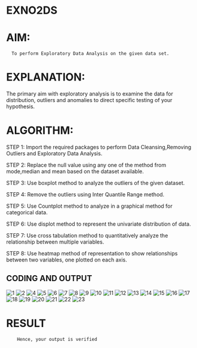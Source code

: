 # EXNO2DS
# AIM:
      To perform Exploratory Data Analysis on the given data set.
      
# EXPLANATION:
  The primary aim with exploratory analysis is to examine the data for distribution, outliers and anomalies to direct specific testing of your hypothesis.
  
# ALGORITHM:
STEP 1: Import the required packages to perform Data Cleansing,Removing Outliers and Exploratory Data Analysis.

STEP 2: Replace the null value using any one of the method from mode,median and mean based on the dataset available.

STEP 3: Use boxplot method to analyze the outliers of the given dataset.

STEP 4: Remove the outliers using Inter Quantile Range method.

STEP 5: Use Countplot method to analyze in a graphical method for categorical data.

STEP 6: Use displot method to represent the univariate distribution of data.

STEP 7: Use cross tabulation method to quantitatively analyze the relationship between multiple variables.

STEP 8: Use heatmap method of representation to show relationships between two variables, one plotted on each axis.

## CODING AND OUTPUT
![1](https://github.com/user-attachments/assets/f02d73d6-b120-45be-94a9-486fe7e96579)
![2](https://github.com/user-attachments/assets/6b8bd102-fd19-451c-ae20-c5c727f2a2c2)
![4](https://github.com/user-attachments/assets/ae0797ad-3a8f-4719-a231-9610adb80f55)
![5](https://github.com/user-attachments/assets/ab129e42-3641-4664-b5fc-a9f6f98a7df7)
![6](https://github.com/user-attachments/assets/5b5250e7-a6f5-4980-87ca-b5aba5a48af5)
![7](https://github.com/user-attachments/assets/814c508c-087f-440c-9348-692cc004b61c)
![8](https://github.com/user-attachments/assets/0438af9c-cc31-4f68-b8dd-9241caf4321d)
![9](https://github.com/user-attachments/assets/18edc56d-36c3-4bac-9219-4b405db927c4)
![10](https://github.com/user-attachments/assets/402365e4-b5e4-4983-aebc-abca5373cdc5)
![11](https://github.com/user-attachments/assets/5f5e1e9d-5a23-4908-888c-7a3ca548b1f6)
![12](https://github.com/user-attachments/assets/6fbad730-e50e-459a-b2fb-07426d37f6d6)
![13](https://github.com/user-attachments/assets/ac9f6bbe-2b61-40e5-a219-0d700bd0dc76)
![14](https://github.com/user-attachments/assets/bd20068f-0310-45f5-be0a-c1f5b8a617ca)
![15](https://github.com/user-attachments/assets/0267f760-02e1-4f12-b05e-dc6aee9b0939)
![16](https://github.com/user-attachments/assets/a94a8e45-16c3-458a-beb2-b6c3c3913834)
![17](https://github.com/user-attachments/assets/99edd87d-c2f5-4ebf-89a7-1cc28876da83)
![18](https://github.com/user-attachments/assets/363cf28a-d32c-4224-bec1-eeb437f2dec8)
![19](https://github.com/user-attachments/assets/13b99844-4a71-443b-9e7d-8282227d887a)
![20](https://github.com/user-attachments/assets/954194bf-438a-4a2e-aa79-1e34a6fc2ff7)
![21](https://github.com/user-attachments/assets/eaac7ce6-56e1-43d0-8b30-eae7fe931fa6)
![22](https://github.com/user-attachments/assets/9821aba5-09e0-4541-a68b-c3260bc77609)
![23](https://github.com/user-attachments/assets/64ff4ae8-4b89-4845-9d00-d1cd018b7904)

# RESULT
        Hence, your output is verified
